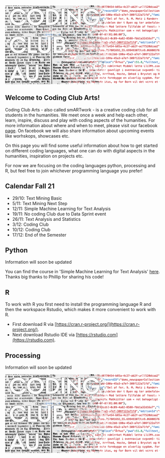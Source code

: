 ![Coding Club](codingclub.png)
## Welcome to Coding Club Arts!
Coding Club Arts - also called smARTwork - is a creative coding club for all students in the humanities. We meet once a week and help each other, learn, inspire, discuss and play with coding aspects of the humanities. For more information about where and when to meet, please visit our facebook [page](https://www.facebook.com/groups/564726104661699). On facebook we will also share information about upcoming events like worhskops, showcases etc. 

On this page you will find some useful information about how to get started on different coding languages, what one can do with digital aspects in the humanities, inspiration on projects etc. 

For now we are focusing on the coding languages python, processing and R, but feel free to join whichever programming language you prefer!

## Calendar Fall 21
- 29/10: Text Mining Basic
- 5/11: Text Mining Next Step
- 12/11: Simple Machine Learning for Text Analysis
- 19/11: No coding Club due to Data Sprint event
- 26/11: Text Analysis and Statistics
- 3/12: Coding Club
- 10/12: Coding Club
- 17/12: End of the Semester

## Python
Information will soon be updated

You can find the course in 'Simple Machine Learning for Text Analysis' [here](https://colab.research.google.com/drive/1x6v1_08owVYbhDiV-LNYo-MgbLWROp5B?usp=sharing&fbclid=IwAR3ReDkjPQaxDl2IvqJaUyUbjzcSbIzudGiOuas_VCsKpBjDLTspTdpXLHw#scrollTo=781ad1db). Thanks big thanks to Phillip for sharing his code!

## R
To work with R you first need to install the programming language R and then the workspace Rstudio, which makes it more convenient to work with R.

- First download R via [https://cran.r-project.org/](https://cran.r-project.org/).
- Next download Rstudio IDE via [https://rstudio.com](https://rstudio.com).


## Processing
Information will soon be updated

![Coding Club](codingclub.png)

